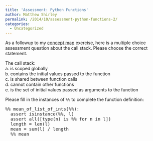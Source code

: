 ```yaml
---
title: 'Assessment: Python Functions'
author: Matthew Shirley
permalink: /2014/10/assessment-python-functions-2/
categories:
  - Uncategorized
---
```

As a followup to my [concept map][1] exercise, here is a multiple choice assessment question about the call stack. Please choose the correct statement.

The call stack:  
a. is scoped globally  
b. contains the initial values passed to the function  
c. is shared between function calls  
d. cannot contain other functions  
e. is the set of initial values passed as arguments to the function

Please fill in the instances of `%%` to complete the function definition:

<pre>%% mean_of_list_of_ints(%%):
  assert isinstance(%%, l)
  assert all([type(n) is %% for n in l])
  length = len(l)
  mean = sum(l) / length
  %% mean</pre>

 [1]: http://teaching.software-carpentry.org/?p=8567

